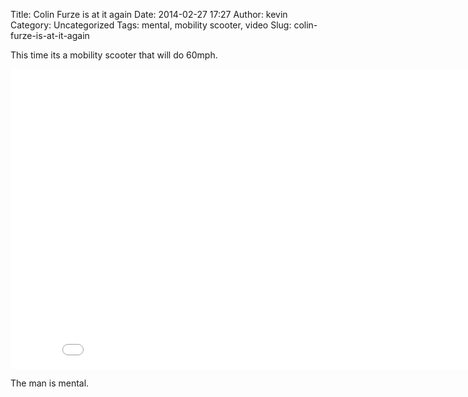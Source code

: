Title: Colin Furze is at it again
Date: 2014-02-27 17:27
Author: kevin
Category: Uncategorized
Tags: mental, mobility scooter, video
Slug: colin-furze-is-at-it-again

This time its a mobility scooter that will do 60mph.

<iframe src="//www.youtube-nocookie.com/embed/u6arzfzwqyo" height="480" width="853" allowfullscreen frameborder="0"></iframe>

The man is mental.

